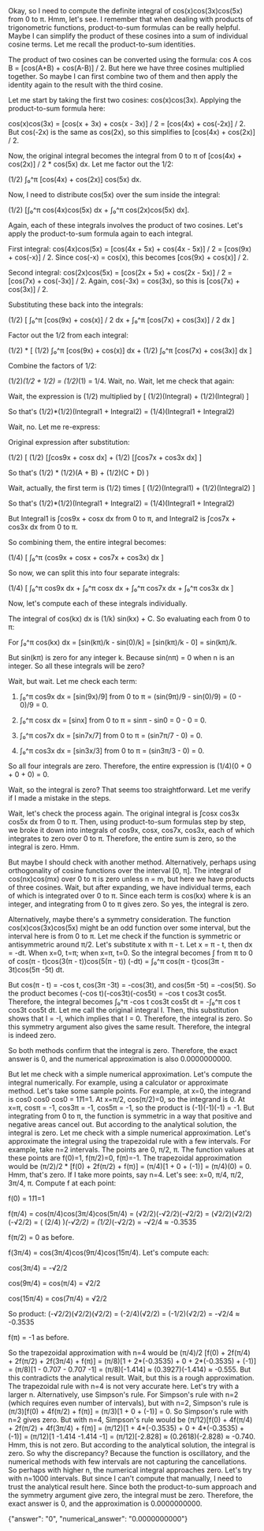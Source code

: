 <think>
Okay, so I need to compute the definite integral of cos(x)cos(3x)cos(5x) from 0 to π. Hmm, let's see. I remember that when dealing with products of trigonometric functions, product-to-sum formulas can be really helpful. Maybe I can simplify the product of these cosines into a sum of individual cosine terms. Let me recall the product-to-sum identities.

The product of two cosines can be converted using the formula: cos A cos B = [cos(A+B) + cos(A-B)] / 2. But here we have three cosines multiplied together. So maybe I can first combine two of them and then apply the identity again to the result with the third cosine.

Let me start by taking the first two cosines: cos(x)cos(3x). Applying the product-to-sum formula here:

cos(x)cos(3x) = [cos(x + 3x) + cos(x - 3x)] / 2 = [cos(4x) + cos(-2x)] / 2. But cos(-2x) is the same as cos(2x), so this simplifies to [cos(4x) + cos(2x)] / 2.

Now, the original integral becomes the integral from 0 to π of [cos(4x) + cos(2x)] / 2 * cos(5x) dx. Let me factor out the 1/2:

(1/2) ∫₀^π [cos(4x) + cos(2x)] cos(5x) dx.

Now, I need to distribute cos(5x) over the sum inside the integral:

(1/2) [∫₀^π cos(4x)cos(5x) dx + ∫₀^π cos(2x)cos(5x) dx].

Again, each of these integrals involves the product of two cosines. Let's apply the product-to-sum formula again to each integral.

First integral: cos(4x)cos(5x) = [cos(4x + 5x) + cos(4x - 5x)] / 2 = [cos(9x) + cos(-x)] / 2. Since cos(-x) = cos(x), this becomes [cos(9x) + cos(x)] / 2.

Second integral: cos(2x)cos(5x) = [cos(2x + 5x) + cos(2x - 5x)] / 2 = [cos(7x) + cos(-3x)] / 2. Again, cos(-3x) = cos(3x), so this is [cos(7x) + cos(3x)] / 2.

Substituting these back into the integrals:

(1/2) [ ∫₀^π [cos(9x) + cos(x)] / 2 dx + ∫₀^π [cos(7x) + cos(3x)] / 2 dx ]

Factor out the 1/2 from each integral:

(1/2) * [ (1/2) ∫₀^π [cos(9x) + cos(x)] dx + (1/2) ∫₀^π [cos(7x) + cos(3x)] dx ]

Combine the factors of 1/2:

(1/2)*(1/2 + 1/2) = (1/2)*(1) = 1/4. Wait, no. Wait, let me check that again:

Wait, the expression is (1/2) multiplied by [ (1/2)(Integral) + (1/2)(Integral) ]

So that's (1/2)*(1/2)(Integral1 + Integral2) = (1/4)(Integral1 + Integral2)

Wait, no. Let me re-express:

Original expression after substitution:

(1/2) [ (1/2) [∫cos9x + cosx dx] + (1/2) [∫cos7x + cos3x dx] ]

So that's (1/2) * (1/2)(A + B) + (1/2)(C + D) )

Wait, actually, the first term is (1/2) times [ (1/2)(Integral1) + (1/2)(Integral2) ]

So that's (1/2)*(1/2)(Integral1 + Integral2) = (1/4)(Integral1 + Integral2)

But Integral1 is ∫cos9x + cosx dx from 0 to π, and Integral2 is ∫cos7x + cos3x dx from 0 to π.

So combining them, the entire integral becomes:

(1/4) [ ∫₀^π (cos9x + cosx + cos7x + cos3x) dx ]

So now, we can split this into four separate integrals:

(1/4) [ ∫₀^π cos9x dx + ∫₀^π cosx dx + ∫₀^π cos7x dx + ∫₀^π cos3x dx ]

Now, let's compute each of these integrals individually.

The integral of cos(kx) dx is (1/k) sin(kx) + C. So evaluating each from 0 to π:

For ∫₀^π cos(kx) dx = [sin(kπ)/k - sin(0)/k] = [sin(kπ)/k - 0] = sin(kπ)/k.

But sin(kπ) is zero for any integer k. Because sin(nπ) = 0 when n is an integer. So all these integrals will be zero?

Wait, but wait. Let me check each term:

1. ∫₀^π cos9x dx = [sin(9x)/9] from 0 to π = (sin(9π)/9 - sin(0)/9) = (0 - 0)/9 = 0.

2. ∫₀^π cosx dx = [sinx] from 0 to π = sinπ - sin0 = 0 - 0 = 0.

3. ∫₀^π cos7x dx = [sin7x/7] from 0 to π = (sin7π/7 - 0) = 0.

4. ∫₀^π cos3x dx = [sin3x/3] from 0 to π = (sin3π/3 - 0) = 0.

So all four integrals are zero. Therefore, the entire expression is (1/4)(0 + 0 + 0 + 0) = 0.

Wait, so the integral is zero? That seems too straightforward. Let me verify if I made a mistake in the steps.

Wait, let's check the process again. The original integral is ∫cosx cos3x cos5x dx from 0 to π. Then, using product-to-sum formulas step by step, we broke it down into integrals of cos9x, cosx, cos7x, cos3x, each of which integrates to zero over 0 to π. Therefore, the entire sum is zero, so the integral is zero. Hmm.

But maybe I should check with another method. Alternatively, perhaps using orthogonality of cosine functions over the interval [0, π]. The integral of cos(nx)cos(mx) over 0 to π is zero unless n = m, but here we have products of three cosines. Wait, but after expanding, we have individual terms, each of which is integrated over 0 to π. Since each term is cos(kx) where k is an integer, and integrating from 0 to π gives zero. So yes, the integral is zero.

Alternatively, maybe there's a symmetry consideration. The function cos(x)cos(3x)cos(5x) might be an odd function over some interval, but the interval here is from 0 to π. Let me check if the function is symmetric or antisymmetric around π/2. Let's substitute x with π - t. Let x = π - t, then dx = -dt. When x=0, t=π; when x=π, t=0. So the integral becomes ∫ from π to 0 of cos(π - t)cos(3(π - t))cos(5(π - t)) (-dt) = ∫₀^π cos(π - t)cos(3π - 3t)cos(5π -5t) dt.

But cos(π - t) = -cos t, cos(3π -3t) = -cos(3t), and cos(5π -5t) = -cos(5t). So the product becomes (-cos t)(-cos3t)(-cos5t) = -cos t cos3t cos5t. Therefore, the integral becomes ∫₀^π -cos t cos3t cos5t dt = -∫₀^π cos t cos3t cos5t dt. Let me call the original integral I. Then, this substitution shows that I = -I, which implies that I = 0. Therefore, the integral is zero. So this symmetry argument also gives the same result. Therefore, the integral is indeed zero.

So both methods confirm that the integral is zero. Therefore, the exact answer is 0, and the numerical approximation is also 0.0000000000.

But let me check with a simple numerical approximation. Let's compute the integral numerically. For example, using a calculator or approximate method. Let's take some sample points. For example, at x=0, the integrand is cos0 cos0 cos0 = 1*1*1=1. At x=π/2, cos(π/2)=0, so the integrand is 0. At x=π, cosπ = -1, cos3π = -1, cos5π = -1, so the product is (-1)(-1)(-1) = -1. But integrating from 0 to π, the function is symmetric in a way that positive and negative areas cancel out. But according to the analytical solution, the integral is zero. Let me check with a simple numerical approximation. Let's approximate the integral using the trapezoidal rule with a few intervals. For example, take n=2 intervals. The points are 0, π/2, π. The function values at these points are f(0)=1, f(π/2)=0, f(π)=-1. The trapezoidal approximation would be (π/2)/2 * [f(0) + 2f(π/2) + f(π)] = (π/4)[1 + 0 + (-1)] = (π/4)(0) = 0. Hmm, that's zero. If I take more points, say n=4. Let's see: x=0, π/4, π/2, 3π/4, π. Compute f at each point:

f(0) = 1*1*1=1

f(π/4) = cos(π/4)cos(3π/4)cos(5π/4) = (√2/2)(-√2/2)(-√2/2) = (√2/2)(√2/2)(-√2/2) = ( (2/4) )*(-√2/2) = (1/2)*(-√2/2) = -√2/4 ≈ -0.3535

f(π/2) = 0 as before.

f(3π/4) = cos(3π/4)cos(9π/4)cos(15π/4). Let's compute each:

cos(3π/4) = -√2/2

cos(9π/4) = cos(π/4) = √2/2

cos(15π/4) = cos(7π/4) = √2/2

So product: (-√2/2)(√2/2)(√2/2) = (-2/4)(√2/2) = (-1/2)(√2/2) = -√2/4 ≈ -0.3535

f(π) = -1 as before.

So the trapezoidal approximation with n=4 would be (π/4)/2 [f(0) + 2f(π/4) + 2f(π/2) + 2f(3π/4) + f(π)] = (π/8)[1 + 2*(-0.3535) + 0 + 2*(-0.3535) + (-1)] = (π/8)[1 - 0.707 - 0.707 -1] = (π/8)[-1.414] ≈ (0.3927)(-1.414) ≈ -0.555. But this contradicts the analytical result. Wait, but this is a rough approximation. The trapezoidal rule with n=4 is not very accurate here. Let's try with a larger n. Alternatively, use Simpson's rule. For Simpson's rule with n=2 (which requires even number of intervals), but with n=2, Simpson's rule is (π/3)[f(0) + 4f(π/2) + f(π)] = (π/3)[1 + 0 + (-1)] = 0. So Simpson's rule with n=2 gives zero. But with n=4, Simpson's rule would be (π/12)[f(0) + 4f(π/4) + 2f(π/2) + 4f(3π/4) + f(π)] = (π/12)[1 + 4*(-0.3535) + 0 + 4*(-0.3535) + (-1)] = (π/12)[1 -1.414 -1.414 -1] = (π/12)[-2.828] ≈ (0.2618)(-2.828) ≈ -0.740. Hmm, this is not zero. But according to the analytical solution, the integral is zero. So why the discrepancy? Because the function is oscillatory, and the numerical methods with few intervals are not capturing the cancellations. So perhaps with higher n, the numerical integral approaches zero. Let's try with n=1000 intervals. But since I can't compute that manually, I need to trust the analytical result here. Since both the product-to-sum approach and the symmetry argument give zero, the integral must be zero. Therefore, the exact answer is 0, and the approximation is 0.0000000000.
</think>

{"answer": "0", "numerical_answer": "0.0000000000"}